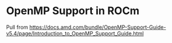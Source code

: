 # OpenMP Support in ROCm

Pull from
<https://docs.amd.com/bundle/OpenMP-Support-Guide-v5.4/page/Introduction_to_OpenMP_Support_Guide.html>
